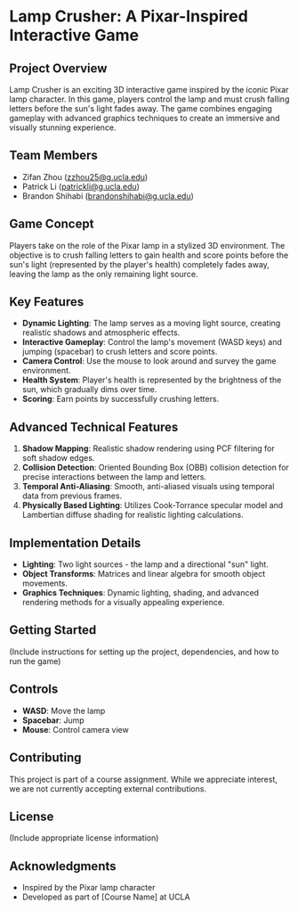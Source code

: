 # Lamp Crusher: A Pixar-Inspired Interactive Game

## Project Overview

Lamp Crusher is an exciting 3D interactive game inspired by the iconic Pixar lamp character. In this game, players control the lamp and must crush falling letters before the sun's light fades away. The game combines engaging gameplay with advanced graphics techniques to create an immersive and visually stunning experience.

## Team Members

- Zifan Zhou (zzhou25@g.ucla.edu)
- Patrick Li (patrickli@g.ucla.edu)
- Brandon Shihabi (brandonshihabi@g.ucla.edu)

## Game Concept

Players take on the role of the Pixar lamp in a stylized 3D environment. The objective is to crush falling letters to gain health and score points before the sun's light (represented by the player's health) completely fades away, leaving the lamp as the only remaining light source.

## Key Features

- **Dynamic Lighting**: The lamp serves as a moving light source, creating realistic shadows and atmospheric effects.
- **Interactive Gameplay**: Control the lamp's movement (WASD keys) and jumping (spacebar) to crush letters and score points.
- **Camera Control**: Use the mouse to look around and survey the game environment.
- **Health System**: Player's health is represented by the brightness of the sun, which gradually dims over time.
- **Scoring**: Earn points by successfully crushing letters.

## Advanced Technical Features

1. **Shadow Mapping**: Realistic shadow rendering using PCF filtering for soft shadow edges.
2. **Collision Detection**: Oriented Bounding Box (OBB) collision detection for precise interactions between the lamp and letters.
3. **Temporal Anti-Aliasing**: Smooth, anti-aliased visuals using temporal data from previous frames.
4. **Physically Based Lighting**: Utilizes Cook-Torrance specular model and Lambertian diffuse shading for realistic lighting calculations.

## Implementation Details

- **Lighting**: Two light sources - the lamp and a directional "sun" light.
- **Object Transforms**: Matrices and linear algebra for smooth object movements.
- **Graphics Techniques**: Dynamic lighting, shading, and advanced rendering methods for a visually appealing experience.

## Getting Started

(Include instructions for setting up the project, dependencies, and how to run the game)

## Controls

- **WASD**: Move the lamp
- **Spacebar**: Jump
- **Mouse**: Control camera view

## Contributing

This project is part of a course assignment. While we appreciate interest, we are not currently accepting external contributions.

## License

(Include appropriate license information)

## Acknowledgments

- Inspired by the Pixar lamp character
- Developed as part of [Course Name] at UCLA
